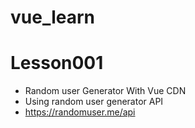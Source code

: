 # vue_learn
# Lesson001 
- Random user Generator With Vue CDN 
- Using random user generator API
- https://randomuser.me/api

